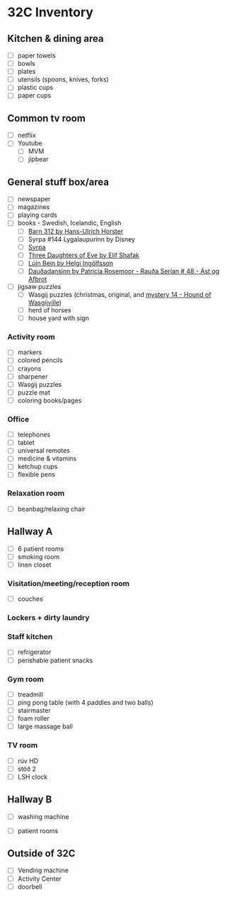 # 32C Inventory

## Kitchen & dining area
- [ ] paper towels
- [ ] bowls
- [ ] plates
- [ ] utensils (spoons, knives, forks)
- [ ] plastic cups
- [ ] paper cups

## Common tv room
- [ ] netflix
- [ ] Youtube
    - [ ] MVM
    - [ ] jipbear 

## General stuff box/area
- [ ] newspaper
- [ ] magazines
- [ ] playing cards
- [ ] books - Swedish, Icelandic, English
    - [ ] [Barn 312 by Hans-Ulrich Horster](https://www.goodreads.com/book/show/30232761-barn-312)
    - [ ] Syrpa #144 Lygalaupurinn by Disney
    - [ ] [Syrpa](https://www.edda.is/velkomin/askriftir/syrpa/)
    - [ ] [Three Daughters of Eve by Elif Shafak](https://www.amazon.com/Three-Daughters-Eve-ELIF-SHAFAK/dp/0241978882/ref=tmm_pap_swatch_0?_encoding=UTF8&qid=&sr=)
    - [ ] [Lúin Bein by Helgi Ingólfsson](https://www.forlagid.is/vara/luin-bein/)
    - [ ] [Dauðadansinn by Patricia Rosemoor - Rauða Serían # 48 - Ást og Afbrot](https://www.unesco.org/xtrans/bsresult.aspx?a=Rosemoor%20Patricia)
- [ ] jigsaw puzzles
    - [ ] Wasgij puzzles (christmas, original, and [mystery 14 - Hound of Wasgijville](https://wasgij.com/puzzles/the-hound-of-the-wasgijvile/))
    - [ ] herd of horses
    - [ ] house yard with sign

### Activity room
- [ ] markers
- [ ] colored pencils
- [ ] crayons
- [ ] sharpener
- [ ] Wasgij puzzles
- [ ] puzzle mat
- [ ] coloring books/pages

### Office
- [ ] telephones
- [ ] tablet
- [ ] universal remotes
- [ ] medicine & vitamins
- [ ] ketchup cups
- [ ] flexible pens

### Relaxation room
- [ ] beanbag/relaxing chair

## Hallway A
- [ ] 6 patient rooms
- [ ] smoking room
- [ ] linen closet

### Visitation/meeting/reception room
- [ ] couches

### Lockers + dirty laundry

### Staff kitchen
- [ ] refrigerator
- [ ] perishable patient snacks

### Gym room
- [ ] treadmill
- [ ] ping pong table (with 4 paddles and two balls)
- [ ] stairmaster
- [ ] foam roller
- [ ] large massage ball

### TV room
- [ ] rúv HD
- [ ] stöð 2
- [ ] LSH clock

## Hallway B
- [ ] washing machine
- [ ] patient rooms


## Outside of 32C
- [ ] Vending machine
- [ ] Activity Center
- [ ] doorbell
